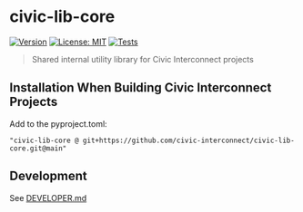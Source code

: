 # civic-lib-core

[![Version](https://img.shields.io/badge/version-v0.9.4-blue)](https://github.com/civic-interconnect/civic-lib-core/releases)
[![License: MIT](https://img.shields.io/badge/license-MIT-green.svg)](https://opensource.org/licenses/MIT)
[![Tests](https://github.com/civic-interconnect/civic-lib-core/actions/workflows/tests.yml/badge.svg)](https://github.com/civic-interconnect/civic-lib-core/actions/workflows/tests.yml)

> Shared internal utility library for Civic Interconnect projects


## Installation When Building Civic Interconnect Projects

Add to the pyproject.toml:

`"civic-lib-core @ git+https://github.com/civic-interconnect/civic-lib-core.git@main"`


## Development

See [DEVELOPER.md](./DEVELOPER.md)
